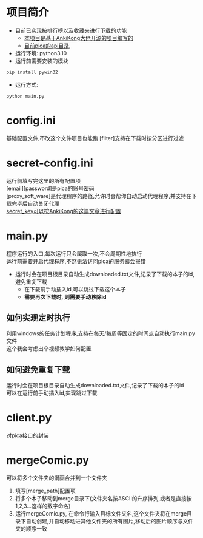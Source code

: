 # 项目简介

* 目前已实现按排行榜以及收藏夹进行下载的功能
    * [本项目是基于AnkiKong大佬开源的项目编写的](https://github.com/AnkiKong/picacomic)
    * [目前pica的api目录](https://www.apifox.cn/apidoc/shared-44da213e-98f7-4587-a75e-db998ed067ad/doc-1034189),
* 运行环境: python3.10
* 运行前需要安装的模块
```python
pip install pywin32
```
* 运行方式:
```python
python main.py
```

# config.ini

基础配置文件,不改这个文件项目也能跑
[filter]支持在下载时按分区进行过滤

# secret-config.ini

运行前填写完这里的所有配置项   
[email][password]是pica的账号密码   
[proxy_soft_ware]是代理程序的路径,允许时会帮你自动启动代理程序,并支持在下载完毕后自动关闭代理   
[secret_key可以按AnkiKong的这篇文章进行配置](https://zhuanlan.zhihu.com/p/547321040)   

# main.py

程序运行的入口,每次运行只会爬取一次,不会周期性地执行   
运行前需要开启代理程序,不然无法访问pica的服务器会报错   

* 运行时会在项目根目录自动生成downloaded.txt文件,记录了下载的本子的id,避免重复下载
  * 在下载前手动插入id,可以跳过下载这个本子
  * **需要再次下载时, 则需要手动移除id**

## 如何实现定时执行
利用windows的任务计划程序,支持在每天/每周等固定的时间点自动执行main.py文件   
这个我会考虑出个视频教学如何配置   

## 如何避免重复下载
运行时会在项目根目录自动生成downloaded.txt文件,记录了下载的本子的id   
可以在运行前手动插入id,实现跳过下载   

# client.py

对pica接口的封装


# mergeComic.py

可以将多个文件夹的漫画合并到一个文件夹
1. 填写[merge_path]配置项
2. 将多个本子移动到merge目录下(文件夹名按ASCII的升序排列,或者是直接按1,2,3...这样的数字命名)
3. 运行mergeComic.py, 在命令行输入目标文件夹名,这个文件夹将在merge目录下自动创建,并自动移动进其他文件夹的所有图片,移动后的图片顺序与文件夹的顺序一致

 


